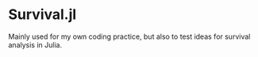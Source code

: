 # Survival.jl
Mainly used for my own coding practice, but also to test ideas for survival analysis in Julia.
